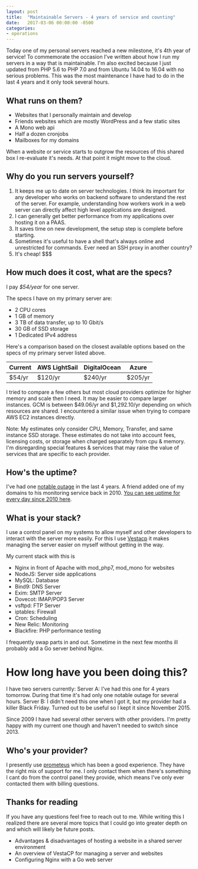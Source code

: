 ```yaml
---
layout: post
title:  "Maintainable Servers - 4 years of service and counting"
date:   2017-03-06 00:00:00 -0500
categories:
- operations
---
```


Today one of my personal servers reached a new milestone, it's 4th year of service! To commemorate the occasion I've written about how I run my servers in a way that is maintainable. <!--more--> I'm also excited because I just updated from PHP 5.6 to PHP 7.0 and from Ubuntu 14.04 to 16.04 with no serious problems. This was the most maintenance I have had to do in the last 4 years and it only took several hours.

## What runs on them?
- Websites that I personally maintain and develop
- Friends websites which are mostly WordPress and a few static sites
- A Mono web api
- Half a dozen cronjobs
- Mailboxes for my domains

When a website or service starts to outgrow the resources of this shared box I re-evaluate it's needs. At that point it might move to the cloud.

## Why do you run servers yourself?
1. It keeps me up to date on server technologies. I think its important for any developer who works on backend software to understand the rest of the server. For example, understanding how workers work in a web server can directly affect high level applications are designed.
2. I can generally get better performance from my applications over hosting it on a PAAS.
3. It saves time on new development, the setup step is complete before starting.
4. Sometimes it's useful to have a shell that's always online and unrestricted for commands. Ever need an SSH proxy in another country?
5. It's cheap! $$$

## How much does it cost, what are the specs?
I pay *$54/year* for one server.

The specs I have on my primary server are:
- 2 CPU cores
- 1 GB of memory
- 3 TB of data transfer, up to 10 Gbit/s
- 30 GB of SSD storage
- 1 Dedicated IPv4 address

Here's a comparison based on the closest available options based on the specs of my primary server listed above.

| Current | AWS LightSail | DigitalOcean | Azure   |
|----------|---------------|--------------|---------|
| $54/yr   | $120/yr       | $240/yr      | $205/yr |

I tried to compare a few others but most cloud providers optimize for higher memory and scale then I need. It may be easier to compare larger instances. GCM is between $49.06/yr and $1,292.10/yr depending on which resources are shared. I encountered a similar issue when trying to compare AWS EC2 instances directly.

Note: My estimates only consider CPU, Memory, Transfer, and same instance SSD storage. These estimates do not take into account fees, licensing costs, or storage when charged separately from cpu & memory. I'm disregarding special features & services that may raise the value of services that are specific to each provider.

## How's the uptime?
I've had one [notable outage](https://partyvan.eu/transparency/emails/2015-02-17-prometeus-outage.txt) in the last 4 years. A friend added one of my domains to his monitoring service back in 2010. [You can see uptime for every day since 2010 here](http://chemicalservers.grd.net.pl/monitor/archive/?2016-10-01).

## What is your stack?
I use a control panel on my systems to allow myself and other developers to interact with the server more easily. For this I use [Vestacp](https://vestacp.com/) it makes managing the server easier on myself without getting in the way.

My current stack with this is
- Nginx in front of Apache with mod_php7, mod_mono for websites
- NodeJS: Server side applications
- MySQL: Database
- Bind9: DNS Server
- Exim: SMTP Server
- Dovecot: IMAP/POP3 Server
- vsftpd: FTP Server
- iptables: Firewall
- Cron: Scheduling
- New Relic: Monitoring
- Blackfire: PHP performance testing

I frequently swap parts in and out. Sometime in the next few months ill probably add a Go server behind Nginx.

# How long have you been doing this?
I have two servers currently:
Server A: I've had this one for 4 years tomorrow. During that time it's had only one notable outage for several hours.
Server B: I didn't need this one when I got it, but my provider had a killer Black Friday. Turned out to be useful so I kept it since November 2015.

Since 2009 I have had several other servers with other providers. I'm pretty happy with my current one though and haven't needed to switch since 2013.

## Who's your provider?
I presently use [prometeus](https://www.prometeus.net/) which has been a good experience. They have the right mix of support for me. I only contact them when there's something I cant do from the control panel they provide, which means I've only ever contacted them with billing questions.

## Thanks for reading
If you have any questions feel free to reach out to me. While writing this I realized there are several more topics that I could go into greater depth on and which will likely be future posts.
- Advantages & disadvantages of hosting a website in a shared server environment
- An overview of VestaCP for managing a server and websites
- Configuring Nginx with a Go web server
